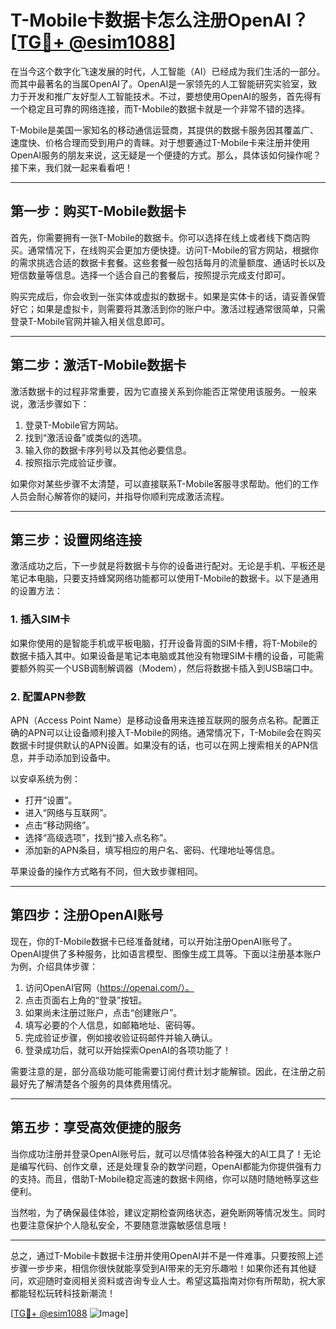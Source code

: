 # T-Mobile卡数据卡怎么注册OpenAI？[[TG💪+ @esim1088](https://t.me/s/esim1088)]

在当今这个数字化飞速发展的时代，人工智能（AI）已经成为我们生活的一部分。而其中最著名的当属OpenAI了。OpenAI是一家领先的人工智能研究实验室，致力于开发和推广友好型人工智能技术。不过，要想使用OpenAI的服务，首先得有一个稳定且可靠的网络连接，而T-Mobile的数据卡就是一个非常不错的选择。

T-Mobile是美国一家知名的移动通信运营商，其提供的数据卡服务因其覆盖广、速度快、价格合理而受到用户的青睐。对于想要通过T-Mobile卡来注册并使用OpenAI服务的朋友来说，这无疑是一个便捷的方式。那么，具体该如何操作呢？接下来，我们就一起来看看吧！

---

## **第一步：购买T-Mobile数据卡**

首先，你需要拥有一张T-Mobile的数据卡。你可以选择在线上或者线下商店购买。通常情况下，在线购买会更加方便快捷。访问T-Mobile的官方网站，根据你的需求挑选合适的数据卡套餐。这些套餐一般包括每月的流量额度、通话时长以及短信数量等信息。选择一个适合自己的套餐后，按照提示完成支付即可。

购买完成后，你会收到一张实体或虚拟的数据卡。如果是实体卡的话，请妥善保管好它；如果是虚拟卡，则需要将其激活到你的账户中。激活过程通常很简单，只需登录T-Mobile官网并输入相关信息即可。

---

## **第二步：激活T-Mobile数据卡**

激活数据卡的过程非常重要，因为它直接关系到你能否正常使用该服务。一般来说，激活步骤如下：

1. 登录T-Mobile官方网站。
2. 找到“激活设备”或类似的选项。
3. 输入你的数据卡序列号以及其他必要信息。
4. 按照指示完成验证步骤。

如果你对某些步骤不太清楚，可以直接联系T-Mobile客服寻求帮助。他们的工作人员会耐心解答你的疑问，并指导你顺利完成激活流程。

---

## **第三步：设置网络连接**

激活成功之后，下一步就是将数据卡与你的设备进行配对。无论是手机、平板还是笔记本电脑，只要支持蜂窝网络功能都可以使用T-Mobile的数据卡。以下是通用的设置方法：

### **1. 插入SIM卡**
如果你使用的是智能手机或平板电脑，打开设备背面的SIM卡槽，将T-Mobile的数据卡插入其中。如果设备是笔记本电脑或其他没有物理SIM卡槽的设备，可能需要额外购买一个USB调制解调器（Modem），然后将数据卡插入到USB端口中。

### **2. 配置APN参数**
APN（Access Point Name）是移动设备用来连接互联网的服务点名称。配置正确的APN可以让设备顺利接入T-Mobile的网络。通常情况下，T-Mobile会在购买数据卡时提供默认的APN设置。如果没有的话，也可以在网上搜索相关的APN信息，并手动添加到设备中。

以安卓系统为例：
- 打开“设置”。
- 进入“网络与互联网”。
- 点击“移动网络”。
- 选择“高级选项”，找到“接入点名称”。
- 添加新的APN条目，填写相应的用户名、密码、代理地址等信息。

苹果设备的操作方式略有不同，但大致步骤相同。

---

## **第四步：注册OpenAI账号**

现在，你的T-Mobile数据卡已经准备就绪，可以开始注册OpenAI账号了。OpenAI提供了多种服务，比如语言模型、图像生成工具等。下面以注册基本账户为例，介绍具体步骤：

1. 访问OpenAI官网（https://openai.com/）。
2. 点击页面右上角的“登录”按钮。
3. 如果尚未注册过账户，点击“创建账户”。
4. 填写必要的个人信息，如邮箱地址、密码等。
5. 完成验证步骤，例如接收验证码邮件并输入确认。
6. 登录成功后，就可以开始探索OpenAI的各项功能了！

需要注意的是，部分高级功能可能需要订阅付费计划才能解锁。因此，在注册之前最好先了解清楚各个服务的具体费用情况。

---

## **第五步：享受高效便捷的服务**

当你成功注册并登录OpenAI账号后，就可以尽情体验各种强大的AI工具了！无论是编写代码、创作文章，还是处理复杂的数学问题，OpenAI都能为你提供强有力的支持。而且，借助T-Mobile稳定高速的数据卡网络，你可以随时随地畅享这些便利。

当然啦，为了确保最佳体验，建议定期检查网络状态，避免断网等情况发生。同时也要注意保护个人隐私安全，不要随意泄露敏感信息哦！

---

总之，通过T-Mobile卡数据卡注册并使用OpenAI并不是一件难事。只要按照上述步骤一步步来，相信你很快就能享受到AI带来的无穷乐趣啦！如果你还有其他疑问，欢迎随时查阅相关资料或咨询专业人士。希望这篇指南对你有所帮助，祝大家都能轻松玩转科技新潮流！

[[TG💪+ @esim1088](https://t.me/s/esim1088) ![Image](https://i.postimg.cc/4NQfJmqS/Snipaste-2025-05-13-00-14-12.png)]